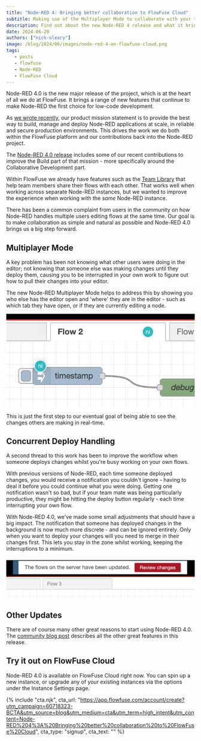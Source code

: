 ```yaml
---
title: "Node-RED 4: Bringing better collaboration to FlowFuse Cloud"
subtitle: Making use of the Multiplayer Mode to collaborate with your teams
description: Find out about the new Node-RED 4 release and what it brings to FlowFuse Cloud
date: 2024-06-20
authors: ["nick-oleary"]
image: /blog/2024/06/images/node-red-4-on-flowfuse-cloud.png
tags:
   - posts
   - flowfuse
   - Node-RED
   - FlowFuse Cloud
---
```


Node-RED 4.0 is the new major release of the project, which is at the heart of all we do at FlowFuse. It brings a range of new features that continue to make Node-RED the first choice for low-code development.

<!--more-->


As [we wrote recently](/blog/2024/05/product-strategy-updates/), our product mission statement is to provide the best way to build, manage and deploy Node-RED applications at scale, in reliable and secure production environments. This drives the work we do both within the FlowFuse platform and our contributions back into the Node-RED project. 

The [Node-RED 4.0 release](https://nodered.org/blog/2024/06/20/version-4-0-released) includes some of our recent contributions to improve the Build part of that mission - more specifically around the Collaborative Development part.

Within FlowFuse we already have features such as the [Team Library](/docs/user/shared-library/) that help team members share their flows with each other. That works well when working across separate Node-RED instances, but we wanted to improve the experience when working with the *same* Node-RED instance.

There has been a common complaint from users in the community on how Node-RED handles multiple users editing flows at the same time. Our goal is to make collaboration as simple and natural as possible and Node-RED 4.0 brings us a big step forward.

## Multiplayer Mode

A key problem has been not knowing what other users were doing in the editor; not knowing that someone else was making changes until they deploy them, causing you to be interrupted in your own work to figure out how to pull their changes into your editor.

The new Node-RED Multiplayer Mode helps to address this by showing you who else has the editor open and 'where' they are in the editor - such as which tab they have open, or if they are currently editing a node.

!["Screenshot of Node-RED multiplayer in action"](./images/nr4-multiplayer.png "Screenshot of Node-RED multiplayer in action")

This is just the first step to our eventual goal of being able to see the changes others are making in real-time.


## Concurrent Deploy Handling

A second thread to this work has been to improve the workflow when someone deploys changes whilst you're busy working on your own flows.

With previous versions of Node-RED, each time someone deployed changes, you would receive a notification you couldn't ignore - having to deal it before you could continue what you were doing. Getting one notification wasn't so bad, but if your team mate was being particularly productive, they might be hitting the deploy button regularly - each time interrupting your own flow.

With Node-RED 4.0, we've made some small adjustments that should have a big impact. The notification that someone has deployed changes in the background is now much more discrete - and can be ignored entirely. Only when you want to deploy your changes will you need to merge in their changes first. This lets you stay in the zone whilst working, keeping the interruptions to a minimum.

!["Screenshot of the new background deploy notification"](./images/nr4-background-deploy.png "Screenshot of the new background deploy notification")

## Other Updates

There are of course many other great reasons to start using Node-RED 4.0. The [community blog post](https://nodered.org/blog/2024/06/20/version-4-0-released) describes all the other great features in this release.

## Try it out on FlowFuse Cloud

Node-RED 4.0 is available on FlowFuse Cloud right now. You can spin up a new instance, or upgrade any of your existing instances via the options under the Instance Settings page.

{% include "cta.njk", cta_url: "https://app.flowfuse.com/account/create?utm_campaign=60718323-BCTA&utm_source=blog&utm_medium=cta&utm_term=high_intent&utm_content=Node-RED%204%3A%20Bringing%20better%20collaboration%20to%20FlowFuse%20Cloud", cta_type: "signup", cta_text: "" %}

